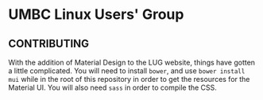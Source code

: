 # UMBC Linux Users' Group

## CONTRIBUTING

With the addition of Material Design to the LUG website, things have gotten a
little complicated. You will need to install `bower`, and use `bower install
mui` while in the root of this repository in order to get the resources for the
Material UI. You will also need `sass` in order to compile the CSS.
